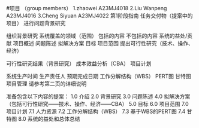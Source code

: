 #项目
（group members）
1.zhaowei A23MJ4018
2.Liu Wanpeng A23MJ4016
3.Cheng Siyuan A23MJ4022
第1阶段指南
任务交付物（提案中的项目）
进行问题背景研究

组织背景研究
系统覆盖的领域（范围）
包括的内容
不包括的内容
系统的益处/贡献
项目概述
问题陈述
拟解决方案
目标
项目范围
提出可行性研究（技术、操作、经济）

可行性研究结果（背景研究）
成本效益分析（CBA）
项目计划

系统生产时间
生产责任人
预期完成日期
工作分解结构（WBS）
PERT图
甘特图
项目管理
请参考第二页的详细说明

准备包含以下内容的提案：
1.0 介绍
2.0 背景研究
3.0 问题陈述
4.0 拟解决方案（包括可行性研究——技术、操作、经济——CBA）
5.0 目标
6.0 项目范围
7.0 项目计划
7.1 人力资源
7.2 工作分解结构（WBS）
7.3 基于WBS的PERT图
7.4 甘特图
8.0 系统的益处和总体总结
